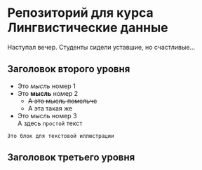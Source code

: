 # Репозиторий для курса Лингвистические данные 
Наступал вечер. Студенты сидели уставшие, но счастливые...
## Заголовок второго уровня

* Это *мысль* номер 1 
* Это **мысль** номер 2 
  * ~~А это мысль помельче~~
  * А эта такая же 
* Это мысль номер 3  
    А здесь `простой` текст 

```
Это блок для текстовой иллюстрации

```
## Заголовок третьего уровня 

